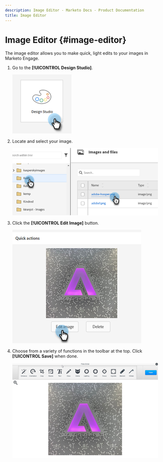 ```yaml
---
description: Image Editor - Marketo Docs - Product Documentation
title: Image Editor
---
```

# Image Editor {#image-editor}

The image editor allows you to make quick, light edits to your images in Marketo Engage.

1. Go to the **[!UICONTROL Design Studio]**.

   ![](assets/image-editor-1.png)

1. Locate and select your image.

   ![](assets/image-editor-2.png)

1. Click the **[!UICONTROL Edit Image]** button.

   ![](assets/image-editor-3.png)

1. Choose from a variety of functions in the toolbar at the top. Click **[!UICONTROL Save]** when done.

   ![](assets/image-editor-4.png)
